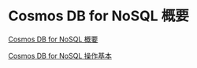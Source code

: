 # Cosmos DB for NoSQL 概要

[Cosmos DB for NoSQL 概要](./00_CosmosDB_Essential.md)

[Cosmos DB for NoSQL 操作基本](./01_CreateAndOperationBasic_CosmosDB.md)

